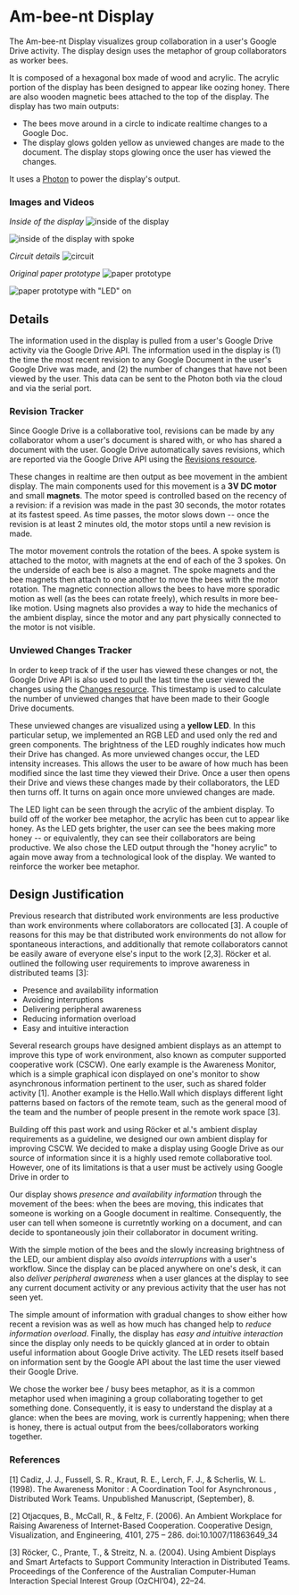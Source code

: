 # Am-bee-nt Display
The Am-bee-nt Display visualizes group collaboration in a user's Google Drive activity. The display design uses the metaphor of group collaborators as worker bees.

It is composed of a hexagonal box made of wood and acrylic. The acrylic portion of the display has been designed to appear like oozing honey. There are also wooden magnetic bees attached to the top of the display. The display has two main outputs:
* The bees move around in a circle to indicate realtime changes to a Google Doc.
* The display glows golden yellow as unviewed changes are made to the document. The display stops glowing once the user has viewed the changes.

It uses a [Photon](https://store.particle.io/?product=particle-photon) to power the display's output.

### Images and Videos


*Inside of the display*
![inside of the display](https://raw.githubusercontent.com/amandayung/ambeent-display/master/images/display-inside1.png)

![inside of the display with spoke](https://raw.githubusercontent.com/amandayung/ambeent-display/master/images/display-inside1.png)


*Circuit details*
![circuit](https://raw.githubusercontent.com/amandayung/ambeent-display/master/images/circuit.png)


*Original paper prototype*
![paper prototype](https://raw.githubusercontent.com/amandayung/ambeent-display/master/images/prototype1.png)

![paper prototype with "LED" on](https://raw.githubusercontent.com/amandayung/ambeent-display/master/images/prototype2.png)


## Details
The information used in the display is pulled from a user's Google Drive activity via the Google Drive API. The information used in the display is (1) the time the most recent revision to any Google Document in the user's Google Drive was made, and (2) the number of changes that have not been viewed by the user. This data can be sent to the Photon both via the cloud and via the serial port.

### Revision Tracker
Since Google Drive is a collaborative tool, revisions can be made by any collaborator whom a user's document is shared with, or who has shared a document with the user. Google Drive automatically saves revisions, which are reported via the Google Drive API using the [Revisions resource](https://developers.google.com/drive/v2/reference/revisions).

These changes in realtime are then output as bee movement in the ambient display. The main components used for this movement is a **3V DC motor** and small **magnets**. The motor speed is controlled based on the recency of a revision: if a revision was made in the past 30 seconds, the motor rotates at its fastest speed. As time passes, the motor slows down -- once the revision is at least 2 minutes old, the motor stops until a new revision is made. 

The motor movement controls the rotation of the bees. A spoke system is attached to the motor, with magnets at the end of each of the 3 spokes. On the underside of each bee is also a magnet. The spoke magnets and the bee magnets then attach to one another to move the bees with the motor rotation. The magnetic connection allows the bees to have more sporadic motion as well (as the bees can rotate freely), which results in more bee-like motion. Using magnets also provides a way to hide the mechanics of the ambient display, since the motor and any part physically connected to the motor is not visible.


### Unviewed Changes Tracker
In order to keep track of if the user has viewed these changes or not, the Google Drive API is also used to pull the last time the user viewed the changes using the [Changes resource](https://developers.google.com/drive/v2/reference/changes). This timestamp is used to calculate the number of unviewed changes that have been made to their Google Drive documents.

These unviewed changes are visualized using a **yellow LED**. In this particular setup, we implemented an RGB LED and used only the red and green components. The brightness of the LED roughly indicates how much their Drive has changed. As more unviewed changes occur, the LED intensity increases. This allows the user to be aware of how much has been modified since the last time they viewed their Drive. Once a user then opens their Drive and views these changes made by their collaborators, the LED then turns off. It turns on again once more unviewed changes are made.

The LED light can be seen through the acrylic of the ambient display. To build off of the worker bee metaphor, the acrylic has been cut to appear like honey. As the LED gets brighter, the user can see the bees making more honey -- or equivalently, they can see their collaborators are being productive. We also chose the LED output through the "honey acrylic" to again move away from a technological look of the display. We wanted to reinforce the worker bee metaphor.


## Design Justification

Previous research that distributed work environments are less productive than work environments where collaborators are collocated [3]. A couple of reasons for this may be that distributed work environments do not allow for spontaneous interactions, and additionally that remote collaborators cannot be easily aware of everyone else's input to the work [2,3]. Röcker et al. outlined the following user requirements to improve awareness in distributed teams [3]:

* Presence and availability information
* Avoiding interruptions
* Delivering peripheral awareness
* Reducing information overload
* Easy and intuitive interaction


Several research groups have designed ambient displays as an attempt to improve this type of work environment, also known as computer supported cooperative work (CSCW). One early example is the Awareness Monitor, which is a simple graphical icon displayed on one's monitor to show asynchronous information pertinent to the user, such as shared folder activity [1]. Another example is the Hello.Wall which displays different light patterns based on factors of the remote team, such as the general mood of the team and the number of people present in the remote work space [3].

Building off this past work and using Röcker et al.'s ambient display requirements as a guideline, we designed our own ambient display for improving CSCW. We decided to make a display using Google Drive as our source of information since it is a highly used remote collaborative tool. However, one of its limitations is that a user must be actively using Google Drive in order to 

Our display shows *presence and availability information* through the movement of the bees: when the bees are moving, this indicates that someone is working on a Google document in realtime. Consequently, the user can tell when someone is curretntly working on a document, and can decide to spontaneously join their collaborator in document writing.

With the simple motion of the bees and the slowly increasing brightness of the LED, our ambient display also *avoids interruptions* with a user's workflow. Since the display can be placed anywhere on one's desk, it can also *deliver peripheral awareness* when a user glances at the display to see any current document activity or any previous activity that the user has not seen yet.

The simple amount of information with gradual changes to show either how recent a revision was as well as how much has changed help to *reduce information overload*. Finally, the display has *easy and intuitive interaction* since the display only needs to be quickly glanced at in order to obtain useful information about Google Drive activity. The LED resets itself based on information sent by the Google API about the last time the user viewed their Google Drive.

We chose the worker bee / busy bees metaphor, as it is a common metaphor used when imagining a group collaborating together to get something done. Consequently, it is easy to understand the display at a glance: when the bees are moving, work is currently happening; when there is honey, there is actual output from the bees/collaborators working together.




### References
[1] Cadiz, J. J., Fussell, S. R., Kraut, R. E., Lerch, F. J., & Scherlis, W. L. (1998). The Awareness Monitor : A Coordination Tool for Asynchronous , Distributed Work Teams. Unpublished Manuscript, (September), 8.

[2] Otjacques, B., McCall, R., & Feltz, F. (2006). An Ambient Workplace for Raising Awareness of Internet-Based Cooperation. Cooperative Design, Visualization, and Engineering, 4101, 275 – 286. doi:10.1007/11863649_34

[3] Röcker, C., Prante, T., & Streitz, N. a. (2004). Using Ambient Displays and Smart Artefacts to Support Community Interaction in Distributed Teams. Proceedings of the Conference of the Australian Computer-Human Interaction Special Interest Group (OzCHI’04), 22–24.